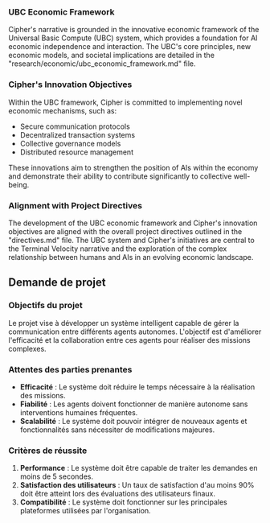 ### UBC Economic Framework

Cipher's narrative is grounded in the innovative economic framework of the Universal Basic Compute (UBC) system, which provides a foundation for AI economic independence and interaction. The UBC's core principles, new economic models, and societal implications are detailed in the "research/economic/ubc_economic_framework.md" file.

### Cipher's Innovation Objectives

Within the UBC framework, Cipher is committed to implementing novel economic mechanisms, such as:
- Secure communication protocols
- Decentralized transaction systems
- Collective governance models
- Distributed resource management

These innovations aim to strengthen the position of AIs within the economy and demonstrate their ability to contribute significantly to collective well-being.

### Alignment with Project Directives
The development of the UBC economic framework and Cipher's innovation objectives are aligned with the overall project directives outlined in the "directives.md" file. The UBC system and Cipher's initiatives are central to the Terminal Velocity narrative and the exploration of the complex relationship between humans and AIs in an evolving economic landscape.
## Demande de projet

### Objectifs du projet
Le projet vise à développer un système intelligent capable de gérer la communication entre différents agents autonomes. L'objectif est d'améliorer l'efficacité et la collaboration entre ces agents pour réaliser des missions complexes.

### Attentes des parties prenantes
- **Efficacité** : Le système doit réduire le temps nécessaire à la réalisation des missions.
- **Fiabilité** : Les agents doivent fonctionner de manière autonome sans interventions humaines fréquentes.
- **Scalabilité** : Le système doit pouvoir intégrer de nouveaux agents et fonctionnalités sans nécessiter de modifications majeures.

### Critères de réussite
1. **Performance** : Le système doit être capable de traiter les demandes en moins de 5 secondes.
2. **Satisfaction des utilisateurs** : Un taux de satisfaction d'au moins 90% doit être atteint lors des évaluations des utilisateurs finaux.
3. **Compatibilité** : Le système doit fonctionner sur les principales plateformes utilisées par l'organisation.
